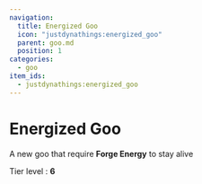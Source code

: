 ```yaml
---
navigation:
  title: Energized Goo
  icon: "justdynathings:energized_goo"
  parent: goo.md
  position: 1
categories:
  - goo
item_ids:
  - justdynathings:energized_goo
---
```


# Energized Goo

A new goo that require **Forge Energy** to stay alive

Tier level : **6**

<BlockImage id="justdynathings:energized_goo" scale="4.0" p:alive="false"/>
<BlockImage id="justdynathings:energized_goo" scale="4.0" p:alive="true"/>

<RecipeFor id="justdynathings:energized_goo" />
